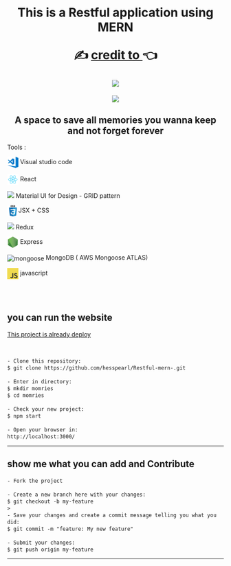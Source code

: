<p align="center"  >
 <strong > 


  <h1 align="center"> This is a Restful application using MERN
 
✍️ [credit to ](https://www.youtube.com/watch?v=ngc9gnGgUdA)👈
</h1>
   


  </strong>
  <p align="center">
  <img align="center"  src="https://trello-attachments.s3.amazonaws.com/5d02107281e39c17911f5405/5fe21c12a7e07a11d45d7587/f4696d686d7a10ad1062ab3336ad8dcc/ezgif.com-gif-maker.gif" />
 <br>
 <br>
 
 <img align="center"  src="https://trello-attachments.s3.amazonaws.com/5d02107281e39c17911f5405/5fe21c12a7e07a11d45d7587/ef46760e093075e90b7e442aa1a82060/ezgif.com-gif-maker_(1).gif" />
</p>
<p align="center">
  <h2 align="center"> A space to save all memories you wanna keep and not forget forever</h2>

</p>

<p> Tools :</p >

<img align="center" alt="Visual Studio Code" width="26px" src="https://raw.githubusercontent.com/github/explore/80688e429a7d4ef2fca1e82350fe8e3517d3494d/topics/visual-studio-code/visual-studio-code.png" /> Visual studio code
<br>

<img align="center" alt="ReactJs" width="26px" src="https://raw.githubusercontent.com/github/explore/80688e429a7d4ef2fca1e82350fe8e3517d3494d/topics/react/react.png" /> React
<br>

<img   width="20px" src="https://trello-attachments.s3.amazonaws.com/5d02107281e39c17911f5405/5fe21c12a7e07a11d45d7587/d7d618f6cc27b234c07195a60e23e393/material-ui.svg"/> Material UI for Design - GRID pattern <br>

<img align="center" alt="CSS3" width="26px" src="https://raw.githubusercontent.com/github/explore/80688e429a7d4ef2fca1e82350fe8e3517d3494d/topics/css/css.png" />JSX + CSS<br>

<img   width="20px" src="https://trello-attachments.s3.amazonaws.com/5d02107281e39c17911f5405/5fe21c12a7e07a11d45d7587/7255e8774dcd5d82514d8cc83f42624b/redux.svg"/> Redux<br>

<img align="center" alt="Node.js" width="26px" src="https://raw.githubusercontent.com/github/explore/80688e429a7d4ef2fca1e82350fe8e3517d3494d/topics/nodejs/nodejs.png" />   Express<br>

<img align="center" alt="mongoose" width="20px" src="https://trello-attachments.s3.amazonaws.com/5d02107281e39c17911f5405/5fe21c12a7e07a11d45d7587/22d9ed6b70531d354a61c6635bd73ab3/mongodb.svg" /> MongoDB ( AWS Mongoose ATLAS)<br>

<img align="center" alt="JavaScript" width="26px" src="https://raw.githubusercontent.com/github/explore/80688e429a7d4ef2fca1e82350fe8e3517d3494d/topics/javascript/javascript.png" />  javascript<br>
    


<br>
<br>




<h2> you can run the website</h2>
 
[This project is already deploy](https://memories-forever.netlify.app/)
 
 <br> 


   ```
   - Clone this repository:
   $ git clone https://github.com/hesspearl/Restful-mern-.git

   - Enter in directory:
   $ mkdir momries
   $ cd momries

   - Check your new project:
   $ npm start

   - Open your browser in:
   http://localhost:3000/
   ```

---

 <h2>show me what you can add and Contribute </h2>

   ```
   - Fork the project 

   - Create a new branch here with your changes:
   $ git checkout -b my-feature
>
   - Save your changes and create a commit message telling you what you did:
   $ git commit -m "feature: My new feature"

   - Submit your changes:
   $ git push origin my-feature
   ```

---

</p>


  
<p align="center">

<p align="center">



</p>


